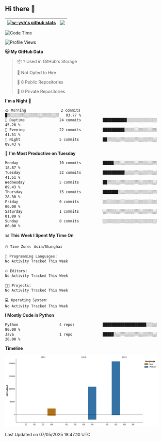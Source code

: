 ## Hi there 👋


| <a href="https://github.com/anuraghazra/github-readme-stats"><img align="center" src="https://github-readme-stats.vercel.app/api?username=w-yyh&show_icons=true&include_all_commits=true&hide_border=true" alt="w-yyh's github stats" /></a> | <a href="https://github.com/anuraghazra/github-readme-stats"><img align="center" src="https://github-readme-stats.vercel.app/api/top-langs/?username=w-yyh&layout=compact&hide_border=true" /></a> |
| ------------- | ------------- |

<!--START_SECTION:waka-->
![Code Time](http://img.shields.io/badge/Code%20Time-114%20hrs%2011%20mins-blue)

![Profile Views](http://img.shields.io/badge/Profile%20Views-0-blue)

**🐱 My GitHub Data** 

> 📦 ? Used in GitHub's Storage 
 > 
> 🚫 Not Opted to Hire
 > 
> 📜 8 Public Repositories 
 > 
> 🔑 0 Private Repositories 
 > 
**I'm a Night 🦉** 

```text
🌞 Morning                2 commits           █░░░░░░░░░░░░░░░░░░░░░░░░   03.77 % 
🌆 Daytime                24 commits          ███████████░░░░░░░░░░░░░░   45.28 % 
🌃 Evening                22 commits          ██████████░░░░░░░░░░░░░░░   41.51 % 
🌙 Night                  5 commits           ██░░░░░░░░░░░░░░░░░░░░░░░   09.43 % 
```
📅 **I'm Most Productive on Tuesday** 

```text
Monday                   10 commits          █████░░░░░░░░░░░░░░░░░░░░   18.87 % 
Tuesday                  22 commits          ██████████░░░░░░░░░░░░░░░   41.51 % 
Wednesday                5 commits           ██░░░░░░░░░░░░░░░░░░░░░░░   09.43 % 
Thursday                 15 commits          ███████░░░░░░░░░░░░░░░░░░   28.30 % 
Friday                   0 commits           ░░░░░░░░░░░░░░░░░░░░░░░░░   00.00 % 
Saturday                 1 commits           ░░░░░░░░░░░░░░░░░░░░░░░░░   01.89 % 
Sunday                   0 commits           ░░░░░░░░░░░░░░░░░░░░░░░░░   00.00 % 
```


📊 **This Week I Spent My Time On** 

```text
🕑︎ Time Zone: Asia/Shanghai

💬 Programming Languages: 
No Activity Tracked This Week

🔥 Editors: 
No Activity Tracked This Week

🐱‍💻 Projects: 
No Activity Tracked This Week

💻 Operating System: 
No Activity Tracked This Week
```

**I Mostly Code in Python** 

```text
Python                   4 repos             ████████████████████░░░░░   80.00 % 
Java                     1 repo              █████░░░░░░░░░░░░░░░░░░░░   20.00 % 
```



**Timeline**

![Lines of Code chart](https://raw.githubusercontent.com/w-yyh/w-yyh/main/assets/bar_graph.png)


 Last Updated on 07/05/2025 18:47:10 UTC
<!--END_SECTION:waka-->




<!--
**w-yyh/w-yyh** is a ✨ _special_ ✨ repository because its `README.md` (this file) appears on your GitHub profile.

Here are some ideas to get you started:

- 🔭 I’m currently working on ...
- 🌱 I’m currently learning ...
- 👯 I’m looking to collaborate on ...
- 🤔 I’m looking for help with ...
- 💬 Ask me about ...
- 📫 How to reach me: ...
- 😄 Pronouns: ...
- ⚡ Fun fact: ...
-->
